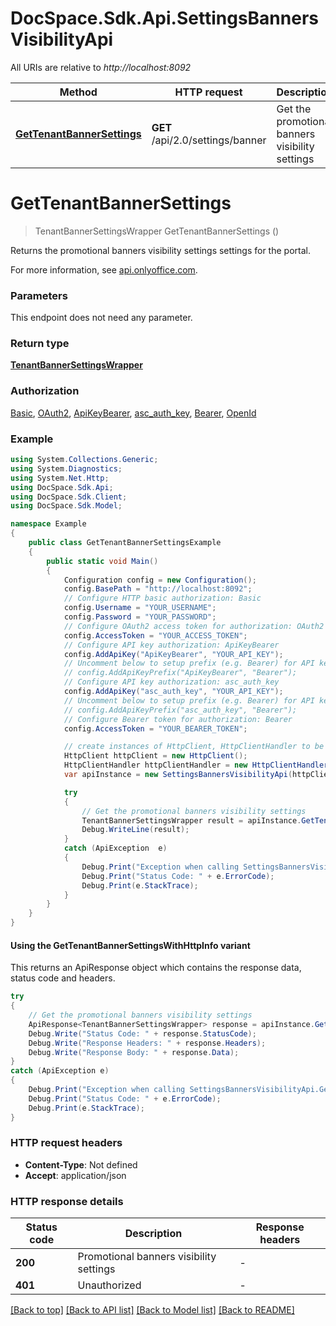 # DocSpace.Sdk.Api.SettingsBannersVisibilityApi

All URIs are relative to *http://localhost:8092*

| Method | HTTP request | Description |
|--------|--------------|-------------|
| [**GetTenantBannerSettings**](#gettenantbannersettings) | **GET** /api/2.0/settings/banner | Get the promotional banners visibility settings |

<a id="gettenantbannersettings"></a>
# **GetTenantBannerSettings**
> TenantBannerSettingsWrapper GetTenantBannerSettings ()

Returns the promotional banners visibility settings settings for the portal.

For more information, see [api.onlyoffice.com](https://api.onlyoffice.com/docspace/api-backend/usage-api/get-tenant-banner-settings/).

### Parameters
This endpoint does not need any parameter.
### Return type

[**TenantBannerSettingsWrapper**](TenantBannerSettingsWrapper.md)

### Authorization

[Basic](../README.md#Basic), [OAuth2](../README.md#OAuth2), [ApiKeyBearer](../README.md#ApiKeyBearer), [asc_auth_key](../README.md#asc_auth_key), [Bearer](../README.md#Bearer), [OpenId](../README.md#OpenId)

### Example
```csharp
using System.Collections.Generic;
using System.Diagnostics;
using System.Net.Http;
using DocSpace.Sdk.Api;
using DocSpace.Sdk.Client;
using DocSpace.Sdk.Model;

namespace Example
{
    public class GetTenantBannerSettingsExample
    {
        public static void Main()
        {
            Configuration config = new Configuration();
            config.BasePath = "http://localhost:8092";
            // Configure HTTP basic authorization: Basic
            config.Username = "YOUR_USERNAME";
            config.Password = "YOUR_PASSWORD";
            // Configure OAuth2 access token for authorization: OAuth2
            config.AccessToken = "YOUR_ACCESS_TOKEN";
            // Configure API key authorization: ApiKeyBearer
            config.AddApiKey("ApiKeyBearer", "YOUR_API_KEY");
            // Uncomment below to setup prefix (e.g. Bearer) for API key, if needed
            // config.AddApiKeyPrefix("ApiKeyBearer", "Bearer");
            // Configure API key authorization: asc_auth_key
            config.AddApiKey("asc_auth_key", "YOUR_API_KEY");
            // Uncomment below to setup prefix (e.g. Bearer) for API key, if needed
            // config.AddApiKeyPrefix("asc_auth_key", "Bearer");
            // Configure Bearer token for authorization: Bearer
            config.AccessToken = "YOUR_BEARER_TOKEN";

            // create instances of HttpClient, HttpClientHandler to be reused later with different Api classes
            HttpClient httpClient = new HttpClient();
            HttpClientHandler httpClientHandler = new HttpClientHandler();
            var apiInstance = new SettingsBannersVisibilityApi(httpClient, config, httpClientHandler);

            try
            {
                // Get the promotional banners visibility settings
                TenantBannerSettingsWrapper result = apiInstance.GetTenantBannerSettings();
                Debug.WriteLine(result);
            }
            catch (ApiException  e)
            {
                Debug.Print("Exception when calling SettingsBannersVisibilityApi.GetTenantBannerSettings: " + e.Message);
                Debug.Print("Status Code: " + e.ErrorCode);
                Debug.Print(e.StackTrace);
            }
        }
    }
}
```

#### Using the GetTenantBannerSettingsWithHttpInfo variant
This returns an ApiResponse object which contains the response data, status code and headers.

```csharp
try
{
    // Get the promotional banners visibility settings
    ApiResponse<TenantBannerSettingsWrapper> response = apiInstance.GetTenantBannerSettingsWithHttpInfo();
    Debug.Write("Status Code: " + response.StatusCode);
    Debug.Write("Response Headers: " + response.Headers);
    Debug.Write("Response Body: " + response.Data);
}
catch (ApiException e)
{
    Debug.Print("Exception when calling SettingsBannersVisibilityApi.GetTenantBannerSettingsWithHttpInfo: " + e.Message);
    Debug.Print("Status Code: " + e.ErrorCode);
    Debug.Print(e.StackTrace);
}
```

### HTTP request headers

 - **Content-Type**: Not defined
 - **Accept**: application/json


### HTTP response details
| Status code | Description | Response headers |
|-------------|-------------|------------------|
| **200** | Promotional banners visibility settings |  -  |
| **401** | Unauthorized |  -  |

[[Back to top]](#) [[Back to API list]](../README.md#documentation-for-api-endpoints) [[Back to Model list]](../README.md#documentation-for-models) [[Back to README]](../README.md)

